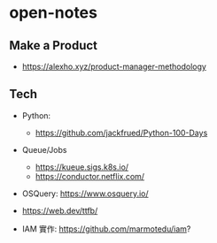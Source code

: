 # open-notes

## Make a Product

- https://alexho.xyz/product-manager-methodology




## Tech

- Python: 
  - https://github.com/jackfrued/Python-100-Days
- Queue/Jobs
  - https://kueue.sigs.k8s.io/
  - https://conductor.netflix.com/
- OSQuery: https://www.osquery.io/
    
- https://web.dev/ttfb/
- IAM 實作: https://github.com/marmotedu/iam?
